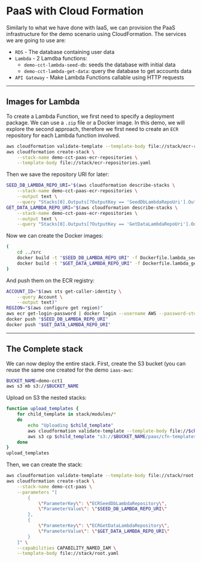 # PaaS with Cloud Formation

Similarly to what we have done with IaaS, we can provision the PaaS infrastructure for the demo scenario using CloudFormation. The services we are going to use are:

- `RDS` - The database containing user data
- `Lambda` - 2 Lamdba functions:
    - `demo-cct-lambda-seed-db`: seeds the database with initial data
    - `demo-cct-lambda-get-data`: query the database to get accounts data
- `API Gateway` - Make Lambda Functions callable using HTTP requests

---

## Images for Lambda

To create a Lambda Function, we first need to specify a deployment package. We can use a `.zip` file or a Docker image. In this demo, we will explore the second approach, therefore we first need to create an `ECR` repository for each Lambda function involved. 

```bash
aws cloudformation validate-template --template-body file://stack/ecr-repositories.yaml && \
aws cloudformation create-stack \
    --stack-name demo-cct-paas-ecr-repositories \
    --template-body file://stack/ecr-repositories.yaml
```

Then we save the repository URI for later:

```bash
SEED_DB_LAMBDA_REPO_URI="$(aws cloudformation describe-stacks \
    --stack-name demo-cct-paas-ecr-repositories \
    --output text \
    --query "Stacks[0].Outputs[?OutputKey == 'SeedDbLambdaRepoUri'].OutputValue")"
GET_DATA_LAMBDA_REPO_URI="$(aws cloudformation describe-stacks \
    --stack-name demo-cct-paas-ecr-repositories \
    --output text \
    --query "Stacks[0].Outputs[?OutputKey == 'GetDataLambdaRepoUri'].OutputValue")"
```

Now we can create the Docker images:

```bash
(
    cd ../src
    docker build -t "$SEED_DB_LAMBDA_REPO_URI" -f Dockerfile.lambda_seed_db .
    docker build -t "$GET_DATA_LAMBDA_REPO_URI" -f Dockerfile.lambda_get_data .
)
```

And push them on the ECR registry:

```bash
ACCOUNT_ID="$(aws sts get-caller-identity \
    --query Account \
    --output text)"
REGION="$(aws configure get region)"
aws ecr get-login-password | docker login --username AWS --password-stdin "$ACCOUNT_ID.dkr.ecr.$REGION.amazonaws.com"
docker push "$SEED_DB_LAMBDA_REPO_URI"
docker push "$GET_DATA_LAMBDA_REPO_URI"
```

---

## The Complete stack

We can now deploy the entire stack. First, create the S3 bucket (you can reuse the same one created for the demo `iaas-aws`:

```bash
BUCKET_NAME=demo-cct1
aws s3 mb s3://$BUCKET_NAME
```

Upload on S3 the nested stacks:

```bash
function upload_templates {
    for child_template in stack/modules/*
    do
        echo "Uploading $child_template"
        aws cloudformation validate-template --template-body file://$child_template > /dev/null && \
        aws s3 cp $child_template "s3://$BUCKET_NAME/paas/cfn-templates/$(basename "$child_template")"
    done
}
upload_templates
```

Then, we can create the stack:

```bash
aws cloudformation validate-template --template-body file://stack/root.yaml && \
aws cloudformation create-stack \
    --stack-name demo-cct-paas \
    --parameters "[
        {
            \"ParameterKey\": \"ECRSeedDbLambdaRepository\",
            \"ParameterValue\": \"$SEED_DB_LAMBDA_REPO_URI\"
        },
        {
            \"ParameterKey\": \"ECRGetDataLambdaRepository\",
            \"ParameterValue\": \"$GET_DATA_LAMBDA_REPO_URI\"
        }
    ]" \
    --capabilities CAPABILITY_NAMED_IAM \
    --template-body file://stack/root.yaml
```